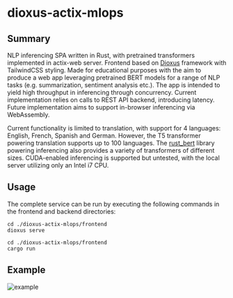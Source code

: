 # dioxus-actix-mlops
## Summary
NLP inferencing SPA written in Rust, with pretrained transformers implemented in actix-web server. Frontend based on [Dioxus](https://dioxuslabs.com/) framework with TailwindCSS styling. Made for educational purposes with the aim to produce a web app leveraging pretrained BERT models for a range of NLP tasks (e.g. summarization, sentiment analysis etc.). The app is intended to yield high throughput in inferencing through concurrency. Current implementation relies on calls to REST API backend, introducing latency. Future implementation aims to support in-browser inferencing via WebAssembly.

Current functionality is limited to translation, with support for 4 languages: English, French, Spanish and German. However, the T5 transformer powering translation supports up to 100 languages. The [rust_bert](https://github.com/guillaume-be/rust-bert) library powering inferencing also provides a variety of transformers of different sizes. CUDA-enabled inferencing is supported but untested, with the local server utilizing only an Intel i7 CPU.

## Usage
The complete service can be run by executing the following commands in the frontend and backend directories:

```shell
cd ./dioxus-actix-mlops/frontend
dioxus serve
 ```
```shell
cd ./dioxus-actix-mlops/frontend
cargo run
```
## Example
![example](https://github.com/amorx1/dioxus-actix-mlops/blob/master/public/example.png?raw=true "Example")
